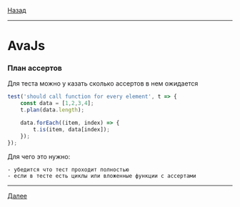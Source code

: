 [Назад](/e2e-stack/slides/10.md)

---

# AvaJs

### План ассертов

Для теста можно у казать сколько ассертов в нем ожидается

```javascript
test('should call function for every element', t => {
    const data = [1,2,3,4];
    t.plan(data.length);

    data.forEach((item, index) => {
        t.is(item, data[index]);
    });
});
```

Для чего это нужно:

    - убедится что тест проходит полностью
    - если в тесте есть циклы или вложенные функции с ассертами

---

[Далее](/e2e-stack/slides/12.md)

